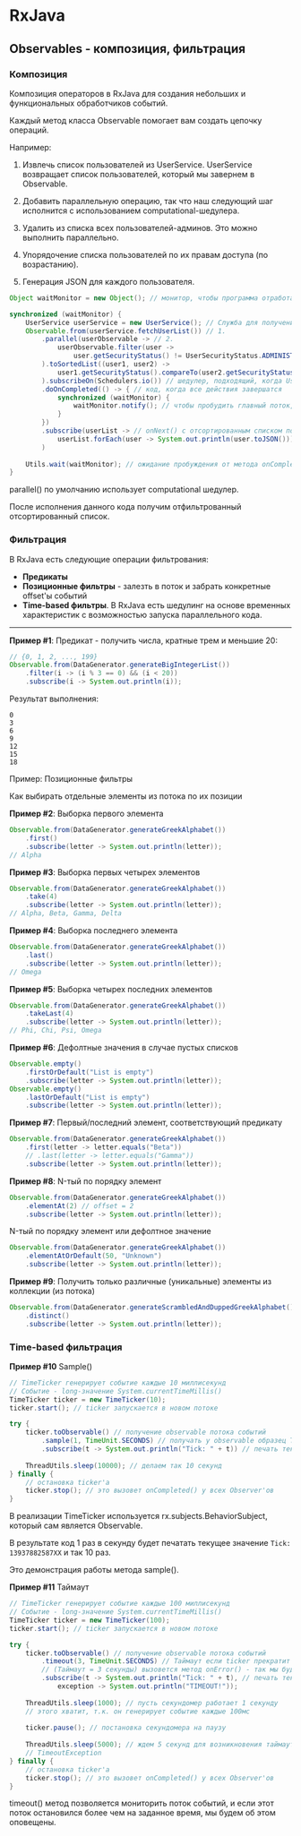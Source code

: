 # RxJava

## Observables - композиция, фильтрация

### Композиция

Композиция операторов в RxJava для создания небольших и функциональных обработчиков событий. 

Каждый метод класса Observable помогает вам создать цепочку операций.

Например:

1. Извлечь список пользователей из UserService. UserService возвращает список пользователей, который мы завернем в Observable. 

2. Добавить параллельную операцию, так что наш следующий шаг исполнится с использованием computational-шедулера. 

3. Удалить из списка всех пользователей-админов. Это можно выполнить параллельно. 

4. Упорядочение списка пользователей по их правам доступа (по возрастанию). 

5. Генерация JSON для каждого пользователя.

```java
Object waitMonitor = new Object(); // монитор, чтобы программа отработала до конца

synchronized (waitMonitor) {
    UserService userService = new UserService(); // Служба для получения списка пользователей
	Observable.from(userService.fetchUserList()) // 1.
	    .parallel(userObservable -> // 2.
		    userObservable.filter(user -> 
			    user.getSecurityStatus() != UserSecurityStatus.ADMINISTRATOR) // 3.
		).toSortedList((user1, user2) -> 
		    user1.getSecurityStatus().compareTo(user2.getSecurityStatus()) // 4.
		).subscribeOn(Schedulers.io()) // шедулер, подходящий, когда UserService делает IO-операцию. 
		.doOnCompleted(() -> { // код, когда все действия завершатся
		    synchronized (waitMonitor) {
			    waitMonitor.notify(); // чтобы пробудить главный поток, в конце работы
			}
		})
		.subscribe(userList -> // onNext() с отсортированным списком пользователей
		    userList.forEach(user -> System.out.println(user.toJSON()))
		)
	
    Utils.wait(waitMonitor); // ожидание пробуждения от метода onCompleted()
} 
```

parallel() по умолчанию использует computational шедулер. 

После исполнения данного кода получим отфильтрованный отсортированный список.


### Фильтрация

В RxJava есть следующие операции фильтрования:

* __Предикаты__ 
* __Позиционные фильтры__ - залезть в поток и забрать конкретные offset'ы событий
* __Time-based фильтры__. В RxJava есть шедулинг на основе временных характеристик с возможностью запуска параллельного кода.

---

__Пример #1__: Предикат - получить числа, кратные трем и меньшие 20:

```java
// {0, 1, 2, ..., 199}
Observable.from(DataGenerator.generateBigIntegerList())
    .filter(i -> (i % 3 == 0) && (i < 20))
	.subscribe(i -> System.out.println(i));
```

Результат выполнения:

```
0
3
6
9
12
15
18
```

Пример: Позиционные фильтры

Как выбирать отдельные элементы из потока по их позиции

__Пример #2__: Выборка первого элемента

```java
Observable.from(DataGenerator.generateGreekAlphabet())
    .first()
    .subscribe(letter -> System.out.println(letter));
// Alpha
```

__Пример #3__: Выборка первых четырех элементов

```java
Observable.from(DataGenerator.generateGreekAlphabet())
    .take(4)
    .subscribe(letter -> System.out.println(letter));
// Alpha, Beta, Gamma, Delta
```

__Пример #4__: Выборка последнего элемента

```java
Observable.from(DataGenerator.generateGreekAlphabet())
    .last()
    .subscribe(letter -> System.out.println(letter));
// Omega
```

__Пример #5__: Выборка четырех последних элементов

```java
Observable.from(DataGenerator.generateGreekAlphabet())
    .takeLast(4)
    .subscribe(letter -> System.out.println(letter));
// Phi, Chi, Psi, Omega
```

__Пример #6__: Дефолтные значения в случае пустых списков

```java
Observable.empty()
    .firstOrDefault("List is empty")
    .subscribe(letter -> System.out.println(letter));
Observable.empty()
    .lastOrDefault("List is empty")
    .subscribe(letter -> System.out.println(letter));
```

__Пример #7__: Первый/последний элемент, соответствующий предикату

```java
Observable.from(DataGenerator.generateGreekAlphabet())
    .first(letter -> letter.equals("Beta"))
	// .last(letter -> letter.equals("Gamma"))
    .subscribe(letter -> System.out.println(letter));
```

__Пример #8__: N-тый по порядку элемент

```java
Observable.from(DataGenerator.generateGreekAlphabet())
    .elementAt(2) // offset = 2
    .subscribe(letter -> System.out.println(letter));
```

N-тый по порядку элемент или дефолтное значение

```java
Observable.from(DataGenerator.generateGreekAlphabet())
    .elementAtOrDefault(50, "Unknown")
    .subscribe(letter -> System.out.println(letter));
```

__Пример #9__: Получить только различные (уникальные) элементы из коллекции (из потока)

```java
Observable.from(DataGenerator.generateScrambledAndDuppedGreekAlphabet())
    .distinct()
    .subscribe(letter -> System.out.println(letter));
```

### Time-based фильтрация

__Пример #10__ Sample()

```java
// TimeTicker генерирует событие каждые 10 миллисекунд
// Событие - long-значение System.currentTimeMillis()
TimeTicker ticker = new TimeTicker(10);
ticker.start(); // ticker запускается в новом потоке

try {
    ticker.toObservable() // получение observable потока событий
	    .sample(1, TimeUnit.SECONDS) // получать у observable образец ТОЛЬКО каждую ЦЕЛУЮ секунду 
		.subscribe(t -> System.out.println("Tick: " + t)) // печать текущего System.currentTimeMillis()
		
	ThreadUtils.sleep(10000); // делаем так 10 секунд
} finally {
    // остановка ticker'a
	ticker.stop(); // это вызовет onCompleted() у всех Observer'ов
}
```

В реализации TimeTicker используется rx.subjects.BehaviorSubject, который сам является Observable.

В результате код 1 раз в секунду будет печатать текущее значение `Tick: 13937882587XX` и так 10 раз.

Это демонстрация работы метода sample().

__Пример #11__ Таймаут

```java
// TimeTicker генерирует событие каждые 100 миллисекунд
// Событие - long-значение System.currentTimeMillis()
TimeTicker ticker = new TimeTicker(100);
ticker.start(); // ticker запускается в новом потоке

try {
    ticker.toObservable() // получение observable потока событий
	    .timeout(3, TimeUnit.SECONDS) // Таймаут если ticker прекратит генерировать событие в течение более чем 3 секунд 
		// (Таймаут = 3 секунды) вызовется метод onError() - так мы будем об этом оповещены
		.subscribe(t -> System.out.println("Tick: " + t), // печать текущего System.currentTimeMillis()
		    exception -> System.out.println("TIMEOUT!"));
		
	ThreadUtils.sleep(1000); // пусть секундомер работает 1 секунду
	// этого хватит, т.к. он генерирует событие каждые 100мс
	
	ticker.pause(); // постановка секундомера на паузу
	
	ThreadUtils.sleep(5000); // ждем 5 секунд для возникновения таймаута
	// TimeoutException
} finally {
    // остановка ticker'a
	ticker.stop(); // это вызовет onCompleted() у всех Observer'ов
}
```

timeout() метод позволяется мониторить поток событий, и если этот поток остановился более чем на заданное время, мы будем об этом оповещены. 